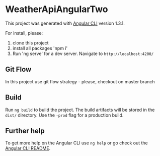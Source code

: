 # WeatherApiAngularTwo

This project was generated with [Angular CLI](https://github.com/angular/angular-cli) version 1.3.1.

For install, please:
1) clone this project
2) install all packages 'npm i'
3) Run 'ng serve' for a dev server. Navigate to `http://localhost:4200/`

## Git Flow

In this project use git flow strategy - please, checkout on master branch

## Build

Run `ng build` to build the project. The build artifacts will be stored in the `dist/` directory. Use the `-prod` flag for a production build.

## Further help

To get more help on the Angular CLI use `ng help` or go check out the [Angular CLI README](https://github.com/angular/angular-cli/blob/master/README.md).
